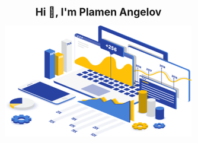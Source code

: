 <h1 align="center">Hi 👋, I'm Plamen Angelov</h1>


<p align="center">
<img align="center" src="https://github.com/PmnAngelov/pmnangelov/blob/main/img/Data-Analytics-What-is-Data-Analytics-Edureka.png" width="600" height="300" />
</p>
